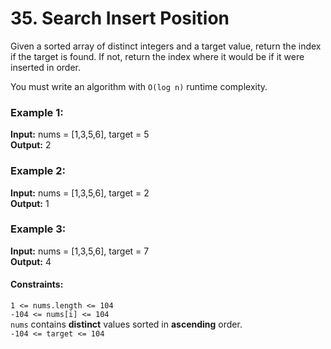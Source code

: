# 35. Search Insert Position

Given a sorted array of distinct integers and a target value, return the index if the target is found. If not, return the index where it would be if it were inserted in order.

You must write an algorithm with `O(log n)` runtime complexity.

 
### Example 1:

**Input:** nums = [1,3,5,6], target = 5 \
**Output:** 2

### Example 2:

**Input:** nums = [1,3,5,6], target = 2 \
**Output:** 1

### Example 3:

**Input:** nums = [1,3,5,6], target = 7 \
**Output:** 4
 

#### Constraints:

`1 <= nums.length <= 104` \
`-104 <= nums[i] <= 104` \
`nums` contains **distinct** values sorted in **ascending** order. \
`-104 <= target <= 104`